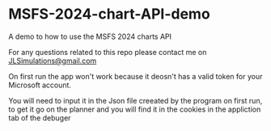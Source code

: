 # MSFS-2024-chart-API-demo
A demo to how to use the MSFS 2024 charts API

For any questions related to this repo please contact me on JLSimulations@gmail.com

On first run the app won't work because it deosn't has a valid token for your Microsoft account.

You will need to input it in the Json file creeated by the program on first run, to get it go on the planner and you will find it in the cookies in the appliction tab of the debuger
